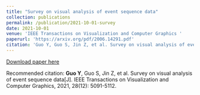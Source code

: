 ```yaml
---
title: "Survey on visual analysis of event sequence data"
collection: publications
permalink: /publication/2021-10-01-survey
date: 2021-10-01
venue: 'IEEE Transactions on Visualization and Computer Graphics '
paperurl: 'https://arxiv.org/pdf/2006.14291.pdf'
citation: 'Guo Y, Guo S, Jin Z, et al. Survey on visual analysis of event sequence data[J]. IEEE Transactions on Visualization and Computer Graphics, 2021, 28(12): 5091-5112.'
---
```


<a href='https://arxiv.org/pdf/2006.14291.pdf'>Download paper here</a>

Recommended citation: **Guo Y**, Guo S, Jin Z, et al. Survey on visual analysis of event sequence data[J]. IEEE Transactions on Visualization and Computer Graphics, 2021, 28(12): 5091-5112.